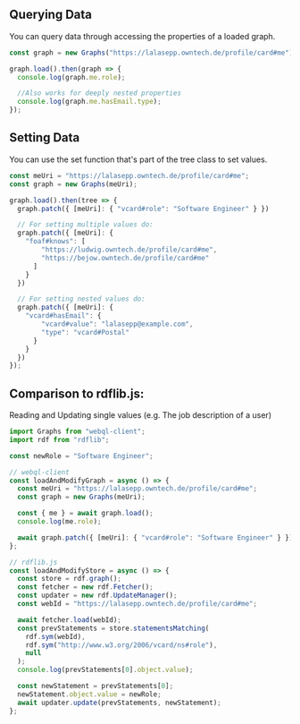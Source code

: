 ## Querying Data

You can query data through accessing the properties of a loaded graph.

```javascript
const graph = new Graphs("https://lalasepp.owntech.de/profile/card#me");

graph.load().then(graph => {
  console.log(graph.me.role);

  //Also works for deeply nested properties
  console.log(graph.me.hasEmail.type);
});
```

## Setting Data

You can use the set function that's part of the tree class to set values.

```javascript
const meUri = "https://lalasepp.owntech.de/profile/card#me";
const graph = new Graphs(meUri);

graph.load().then(tree => {
  graph.patch({ [meUri]: { "vcard#role": "Software Engineer" } })

  // For setting multiple values do:
  graph.patch({ [meUri]: { 
    "foaf#knows": [
        "https://ludwig.owntech.de/profile/card#me",
        "https://bejow.owntech.de/profile/card#me"
      ] 
    } 
  })

  // For setting nested values do:
  graph.patch({ [meUri]: { 
    "vcard#hasEmail": {
        "vcard#value": "lalasepp@example.com",
        "type": "vcard#Postal"
      } 
    } 
  })
});
```

## Comparison to rdflib.js:

Reading and Updating single values (e.g. The job description of a user)

```javascript
import Graphs from "webql-client";
import rdf from "rdflib";

const newRole = "Software Engineer";

// webql-client
const loadAndModifyGraph = async () => {
  const meUri = "https://lalasepp.owntech.de/profile/card#me";
  const graph = new Graphs(meUri);

  const { me } = await graph.load();
  console.log(me.role);

  await graph.patch({ [meUri]: { "vcard#role": "Software Engineer" } });
};

// rdflib.js
const loadAndModifyStore = async () => {
  const store = rdf.graph();
  const fetcher = new rdf.Fetcher();
  const updater = new rdf.UpdateManager();
  const webId = "https://lalasepp.owntech.de/profile/card#me";

  await fetcher.load(webId);
  const prevStatements = store.statementsMatching(
    rdf.sym(webId),
    rdf.sym("http://www.w3.org/2006/vcard/ns#role"),
    null
  );
  console.log(prevStatements[0].object.value);

  const newStatement = prevStatements[0];
  newStatement.object.value = newRole;
  await updater.update(prevStatements, newStatement);
};
```
